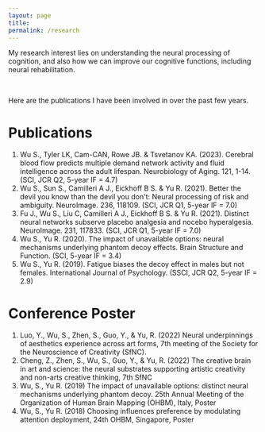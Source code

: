 ```yaml
---
layout: page
title: 
permalink: /research
---
```




My research interest lies on understanding the neural processing of cognition, and also how we can improve our cognitive functions, including neural rehabilitation. 

<br>

Here are the publications I have been involved in over the past few years.

# Publications

1. Wu S., Tyler LK, Cam-CAN, Rowe JB. & Tsvetanov KA. (2023). Cerebral blood flow predicts
multiple demand network activity and fluid intelligence across the adult lifespan. Neurobiology of
Aging. 121, 1-14. (SCI, JCR Q2, 5-year IF = 4.7)
2. Wu S., Sun S., Camilleri A J., Eickhoff B S. & Yu R. (2021). Better the devil you know than the devil
you don't: Neural processing of risk and ambiguity. NeuroImage. 236, 118109. (SCI, JCR Q1, 5-year IF = 7.0)
3. Fu J., Wu S., Liu C, Camilleri A J., Eickhoff B S. & Yu R. (2021). Distinct neural networks subserve
placebo analgesia and nocebo hyperalgesia. NeuroImage. 231, 117833. (SCI, JCR Q1, 5-year IF = 7.0)
4. Wu S., Yu R. (2020). The impact of unavailable options: neural mechanisms underlying phantom
decoy effects. Brain Structure and Function. (SCI, 5-year IF = 3.4)
5. Wu S., Yu R. (2019). Fatigue biases the decoy effect in males but not females. International Journal
of Psychology. (SSCI, JCR Q2, 5-year IF = 2.9)


# Conference Poster
1. Luo, Y., Wu, S., Zhen, S., Guo, Y., & Yu, R. (2022) Neural underpinnings of aesthetics experience across art forms, 7th meeting of the Society for the Neuroscience of Creativity (SfNC). 
2. Cheng, Z., Zhen, S., Wu, S., Guo, Y., & Yu, R. (2022) The creative brain in art and science: the neural substrates supporting artistic creativity and non-arts creative thinking, 7th SfNC
3. Wu, S., Yu R. (2019) The impact of unavailable options: distinct neural mechanisms underlying phantom decoy. 25th Annual Meeting of the Organization of Human Brain Mapping (OHBM), Italy, Poster
4. Wu, S., Yu R. (2018) Choosing influences preference by modulating attention deployment, 24th OHBM, Singapore, Poster
